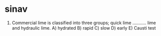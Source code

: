 # sinav
1) Commercial lime is classified into three groups; quick lime ……….. lime and hydraulic lime. 
A) hydrated
B) rapid
C) slow
D) early
E) Causti
test

